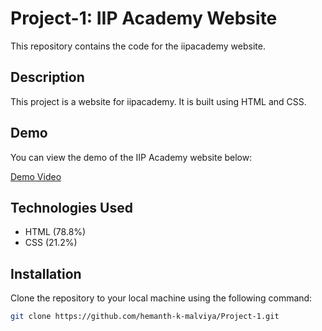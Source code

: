 # Project-1: IIP Academy Website

This repository contains the code for the iipacademy website.

## Description
This project is a website for iipacademy. It is built using HTML and CSS.

## Demo
You can view the demo of the IIP Academy website below:

[Demo Video](https://github.com/user-attachments/assets/cb639e0d-77c3-4d0d-aa97-74e706c3a215)

## Technologies Used

- HTML (78.8%)
- CSS (21.2%)

## Installation

Clone the repository to your local machine using the following command:

```bash
git clone https://github.com/hemanth-k-malviya/Project-1.git
